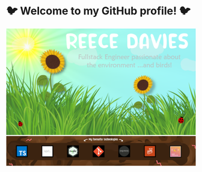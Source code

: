 # 🐦 Welcome to my GitHub profile! 🐦

![alt text](Github_Picture.png "Picture of grass and flowers")
![alt text](underground_github_animation.gif "Picture of grass and flowers")

